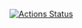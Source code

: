 [![Actions Status](https://github.com/bitbxl/nfrotz/workflows/Test/badge.svg)](https://github.com/bitbxl/nfrotz/actions)
